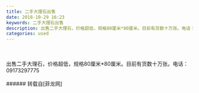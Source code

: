 ```yaml
---
title: 二手大理石出售
date: 2018-10-29 16:23
keywords: 二手大理石出售
description: 出售二手大理石，价格超低，规格80厘米*80厘米。目前有货数十万张。电话：09173297775
categories: used
---
```

<td class="t_f" id="postmessage_2185307">

<br/>
<br/>
出售二手大理石，价格超低，规格80厘米*80厘米。目前有货数十万张。电话：09173297775<br/>
<img alt="" border="0" class="zoom" data-cf-modified-28cbf10f9473b56fa73f7137-="" file="http://www.flw.ph/data/appbyme/upload/image/201810/29/IKifGrVOy8N2.jpg" id="aimg_Xd6W6" lazyloadthumb="1" onclick="" onmouseover="" src="http://www.flw.ph/data/appbyme/upload/image/201810/29/IKifGrVOy8N2.jpg"/><br/>
<br/>
</td>
###### 转载自[菲龙网]
